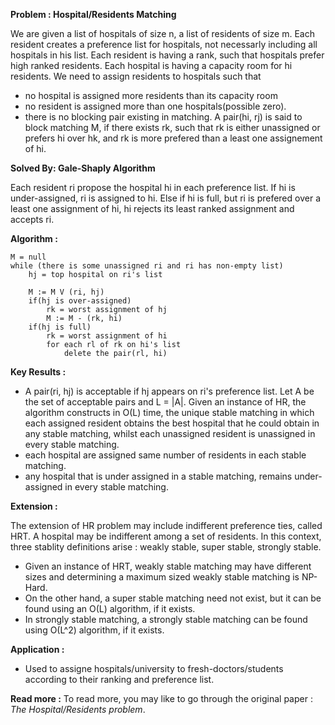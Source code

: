 **Problem : Hospital/Residents Matching**

We are given a list of hospitals of size n, a list of residents of size m. Each resident creates a preference list for hospitals, not
necessarly including all hospitals in his list. Each resident is having a rank, such that hospitals prefer high ranked residents. Each hospital
is having a capacity room for hi residents. We need to assign residents to hospitals such that
-   no hospital is assigned more residents than its capacity room
-   no resident is assigned more than one hospitals(possible zero).
-   there is no blocking pair existing in matching.
A pair(hi, rj) is said to block matching M, if there exists rk, such that rk is either unassigned or prefers hi over hk, and
rk is more prefered than a least one assignement of hi.

**Solved By: Gale-Shaply Algorithm**

Each resident ri propose the hospital hi in each preference list. If hi is under-assigned, ri is assigned to hi. Else if
hi is full, but ri is prefered over a least one assignment of hi, hi rejects its least ranked assignment and accepts ri.

**Algorithm :**

    M = null
    while (there is some unassigned ri and ri has non-empty list)
        hj = top hospital on ri's list
        
        M := M V (ri, hj)
        if(hj is over-assigned)
            rk = worst assignment of hj
            M := M - (rk, hi)
        if(hj is full)
            rk = worst assignment of hi
            for each rl of rk on hi's list
                delete the pair(rl, hi)


**Key Results :**
-   A pair(ri, hj) is acceptable if hj appears on ri's preference list. Let A be the set of acceptable pairs and
L = |A|. Given an instance of HR, the algorithm constructs in O(L) time, the unique stable matching in which each
assigned resident obtains the best hospital that he could obtain in any stable matching, whilst each unassigned
resident is unassigned in every stable matching.
-   each hospital are assigned same number of residents in each stable matching.
-   any hospital that is under assigned in a stable matching, remains under-assigned in every stable matching.

**Extension :**

The extension of HR problem may include indifferent preference ties, called HRT. A hospital may be indifferent among a set of residents.
In this context, three stablity definitions arise : weakly stable, super stable, strongly stable. 
-   Given an instance of HRT, weakly stable matching may have different sizes and determining a maximum sized weakly stable matching is NP-Hard.
-   On the other hand, a super stable matching need not exist, but it can be found using an O(L) algorithm, if it exists.
-   In strongly stable matching, a strongly stable matching can be found using O(L^2) algorithm, if it exists.

**Application :**
-   Used to assigne hospitals/university to fresh-doctors/students according to their ranking and preference list.


**Read more :**
To read more, you may like to go through the original paper : *The Hospital/Residents problem*.